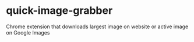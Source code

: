 # quick-image-grabber
Chrome extension that downloads largest image on website or active image on Google Images
